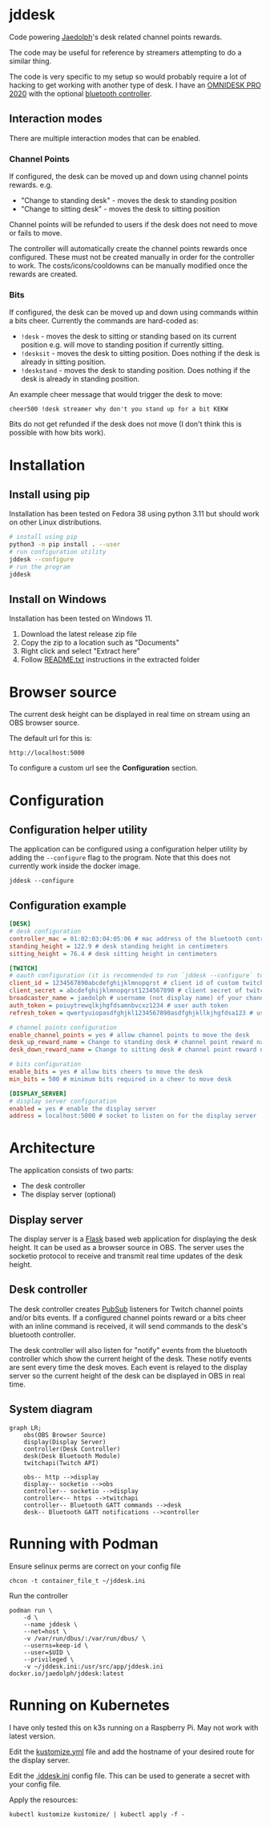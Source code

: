 # jddesk

Code powering [Jaedolph](twitch.tv/jaedolph)'s desk related channel points rewards.

The code may be useful for reference by streamers attempting to do a similar thing.

The code is very specific to my setup so would probably require a lot of hacking to get working with another type of desk. I have an [OMNIDESK PRO 2020](https://theomnidesk.com.au/collections/omnidesk-pro-2020) with the optional [bluetooth controller](https://theomnidesk.com.au/products/bluetooth-controller).

## Interaction modes

There are multiple interaction modes that can be enabled.

### Channel Points

If configured, the desk can be moved up and down using channel points rewards. e.g.
- "Change to standing desk" - moves the desk to standing position
- "Change to sitting desk" - moves the desk to sitting position

Channel points will be refunded to users if the desk does not need to move or fails to move.

The controller will automatically create the channel points rewards once configured. These must not
be created manually in order for the controller to work. The costs/icons/cooldowns can be manually
modified once the rewards are created.

### Bits

If configured, the desk can be moved up and down using commands within a bits cheer. Currently the
commands are hard-coded as:
- `!desk` - moves the desk to sitting or standing based on its current position e.g. will move to
  standing position if currently sitting.
- `!desksit` - moves the desk to sitting position. Does nothing if the desk is already in sitting
  position.
- `!deskstand` - moves the desk to standing position. Does nothing if the desk is already in standing
  position.

An example cheer message that would trigger the desk to move:
```
cheer500 !desk streamer why don't you stand up for a bit KEKW
```

Bits do not get refunded if the desk does not move (I don't think this is possible with how bits work).

# Installation

## Install using pip

Installation has been tested on Fedora 38 using python 3.11 but should work on other Linux distributions.
```bash
# install using pip
python3 -m pip install . --user
# run configuration utility
jddesk --configure
# run the program
jddesk
```

## Install on Windows

Installation has been tested on Windows 11.

1. Download the latest release zip file
2. Copy the zip to a location such as "Documents"
3. Right click and select "Extract here"
4. Follow [README.txt](windows/README.txt) instructions in the extracted folder


# Browser source

The current desk height can be displayed in real time on stream using an OBS browser source.

The default url for this is:
```
http://localhost:5000
```

To configure a custom url see the **Configuration** section.

# Configuration

## Configuration helper utility
The application can be configured using a configuration helper utility by adding the `--configure`
flag to the program. Note that this does not currently work inside the docker image.
```
jddesk --configure
```

## Configuration example

```ini
[DESK]
# desk configuration
controller_mac = 01:02:03:04:05:06 # mac address of the bluetooth controller
standing_height = 122.9 # desk standing height in centimeters
sitting_height = 76.4 # desk sitting height in centimeters

[TWITCH]
# oauth configuration (it is recommended to run `jddesk --configure` to create these)
client_id = 1234567890abcdefghijklmnopqrst # client id of custom twitch application
client_secret = abcdefghijklmnopqrst1234567890 # client secret of twitch application
broadcaster_name = jaedolph # username (not display name) of your channel
auth_token = poiuytrewqlkjhgfdsamnbvcxz1234 # user auth token
refresh_token = qwertyuiopasdfghjkl1234567890asdfghjkllkjhgfdsa123 # user refresh token

# channel points configuration
enable_channel_points = yes # allow channel points to move the desk
desk_up_reward_name = Change to standing desk # channel point reward name to move desk up
desk_down_reward_name = Change to sitting desk # channel point reward name to move desk down

# bits configuration
enable_bits = yes # allow bits cheers to move the desk
min_bits = 500 # minimum bits required in a cheer to move desk

[DISPLAY_SERVER]
# display server configuration
enabled = yes # enable the display server
address = localhost:5000 # socket to listen on for the display server
```

# Architecture
The application consists of two parts:
* The desk controller
* The display server (optional)

## Display server
The display server is a [Flask](https://flask.palletsprojects.com/) based web application for
displaying the desk height. It can be used as a browser source in OBS. The server uses the socketio
protocol to receive and transmit real time updates of the desk height.

## Desk controller
The desk controller creates [PubSub](https://dev.twitch.tv/docs/pubsub/) listeners for Twitch
channel points and/or bits events. If a configured channel points reward or a bits cheer with an
inline command is received, it will send commands to the desk's bluetooth controller.

The desk controller will also listen for "notify" events from the bluetooth controller which show
the current height of the desk. These notify events are sent every time the desk moves. Each event
is relayed to the display server so the current height of the desk can be displayed in OBS in real
time.

## System diagram
```mermaid
graph LR;
    obs(OBS Browser Source)
    display(Display Server)
    controller(Desk Controller)
    desk(Desk Bluetooth Module)
    twitchapi(Twitch API)

    obs-- http -->display
    display-- socketio -->obs
    controller-- socketio -->display
    controller<-- https -->twitchapi
    controller-- Bluetooth GATT commands -->desk
    desk-- Bluetooth GATT notifications -->controller
```

# Running with Podman

Ensure selinux perms are correct on your config file
```
chcon -t container_file_t ~/jddesk.ini
```

Run the controller
```
podman run \
    -d \
    --name jddesk \
    --net=host \
    -v /var/run/dbus/:/var/run/dbus/ \
    --userns=keep-id \
    --user=$UID \
    --privileged \
    -v ~/jddesk.ini:/usr/src/app/jddesk.ini docker.io/jaedolph/jddesk:latest
```

# Running on Kubernetes
I have only tested this on k3s running on a Raspberry Pi. May not work with latest version.

Edit the [kustomize.yml](kustomize/kustomize.yml) file and add the hostname of your desired route for the display server.

Edit the [.jddesk.ini](kustomize/.jddesk.yml) config file. This can be used to generate a secret with your config file.

Apply the resources:
```
kubectl kustomize kustomize/ | kubectl apply -f -
```
